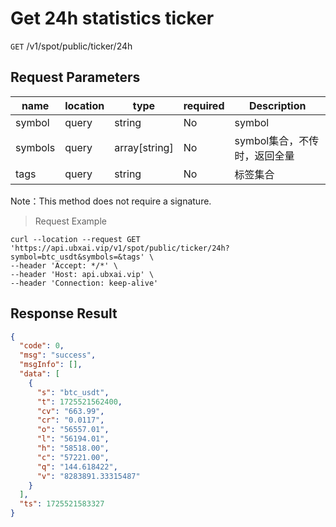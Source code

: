 # Get 24h statistics ticker

`GET` /v1/spot/public/ticker/24h

## Request Parameters

| name    | location  | type          | required | Description                         |
| ------- | ----- | ------------- | ---- | ---------------------------- |
| symbol  | query | string        | No   | symbol                       |
| symbols | query | array[string] | No   | symbol集合，不传时，返回全量 |
| tags    | query | string        | No   | 标签集合                     |

Note：This method does not require a signature.

> Request Example

```shell
curl --location --request GET 'https://api.ubxai.vip/v1/spot/public/ticker/24h?symbol=btc_usdt&symbols=&tags' \
--header 'Accept: */*' \
--header 'Host: api.ubxai.vip' \
--header 'Connection: keep-alive'
```

## Response Result

```json
{
  "code": 0,
  "msg": "success",
  "msgInfo": [],
  "data": [
    {
      "s": "btc_usdt",
      "t": 1725521562400,
      "cv": "663.99",
      "cr": "0.0117",
      "o": "56557.01",
      "l": "56194.01",
      "h": "58518.00",
      "c": "57221.00",
      "q": "144.618422",
      "v": "8283891.33315487"
    }
  ],
  "ts": 1725521583327
}
```

